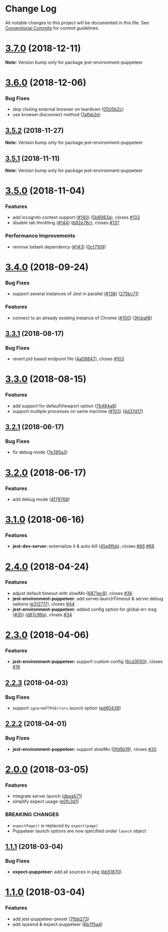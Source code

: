 # Change Log

All notable changes to this project will be documented in this file.
See [Conventional Commits](https://conventionalcommits.org) for commit guidelines.

# [3.7.0](https://github.com/smooth-code/jest-puppeteer/tree/master/packages/jest-environment-puppeteer/compare/v3.6.0...v3.7.0) (2018-12-11)

**Note:** Version bump only for package jest-environment-puppeteer





# [3.6.0](https://github.com/smooth-code/jest-puppeteer/tree/master/packages/jest-environment-puppeteer/compare/v3.5.2...v3.6.0) (2018-12-06)


### Bug Fixes

* skip closing external browser on teardown ([0505b2c](https://github.com/smooth-code/jest-puppeteer/tree/master/packages/jest-environment-puppeteer/commit/0505b2c))
* use browser.disconnect method ([7afbb2e](https://github.com/smooth-code/jest-puppeteer/tree/master/packages/jest-environment-puppeteer/commit/7afbb2e))





## [3.5.2](https://github.com/smooth-code/jest-puppeteer/tree/master/packages/jest-environment-puppeteer/compare/v3.5.1...v3.5.2) (2018-11-27)

**Note:** Version bump only for package jest-environment-puppeteer





## [3.5.1](https://github.com/smooth-code/jest-puppeteer/tree/master/packages/jest-environment-puppeteer/compare/v3.5.0...v3.5.1) (2018-11-11)

**Note:** Version bump only for package jest-environment-puppeteer





# [3.5.0](https://github.com/smooth-code/jest-puppeteer/tree/master/packages/jest-environment-puppeteer/compare/v3.4.0...v3.5.0) (2018-11-04)


### Features

* add incognito context support ([#140](https://github.com/smooth-code/jest-puppeteer/tree/master/packages/jest-environment-puppeteer/issues/140)) ([5b8983a](https://github.com/smooth-code/jest-puppeteer/tree/master/packages/jest-environment-puppeteer/commit/5b8983a)), closes [#133](https://github.com/smooth-code/jest-puppeteer/tree/master/packages/jest-environment-puppeteer/issues/133)
* disable tab throttling ([#144](https://github.com/smooth-code/jest-puppeteer/tree/master/packages/jest-environment-puppeteer/issues/144)) ([b92e76c](https://github.com/smooth-code/jest-puppeteer/tree/master/packages/jest-environment-puppeteer/commit/b92e76c)), closes [#137](https://github.com/smooth-code/jest-puppeteer/tree/master/packages/jest-environment-puppeteer/issues/137)


### Performance Improvements

* remove lodash dependency ([#143](https://github.com/smooth-code/jest-puppeteer/tree/master/packages/jest-environment-puppeteer/issues/143)) ([0cf7109](https://github.com/smooth-code/jest-puppeteer/tree/master/packages/jest-environment-puppeteer/commit/0cf7109))





<a name="3.4.0"></a>
# [3.4.0](https://github.com/smooth-code/jest-puppeteer/tree/master/packages/jest-environment-puppeteer/compare/v3.3.1...v3.4.0) (2018-09-24)


### Bug Fixes

* support several instances of Jest in parallel ([#138](https://github.com/smooth-code/jest-puppeteer/tree/master/packages/jest-environment-puppeteer/issues/138)) ([275bc71](https://github.com/smooth-code/jest-puppeteer/tree/master/packages/jest-environment-puppeteer/commit/275bc71))


### Features

* connect to an already existing instance of Chrome ([#100](https://github.com/smooth-code/jest-puppeteer/tree/master/packages/jest-environment-puppeteer/issues/100)) ([3fcbaf8](https://github.com/smooth-code/jest-puppeteer/tree/master/packages/jest-environment-puppeteer/commit/3fcbaf8))





<a name="3.3.1"></a>
## [3.3.1](https://github.com/smooth-code/jest-puppeteer/tree/master/packages/jest-environment-puppeteer/compare/v3.3.0...v3.3.1) (2018-08-17)


### Bug Fixes

* revert pid based endpoint file ([4a08847](https://github.com/smooth-code/jest-puppeteer/tree/master/packages/jest-environment-puppeteer/commit/4a08847)), closes [#103](https://github.com/smooth-code/jest-puppeteer/tree/master/packages/jest-environment-puppeteer/issues/103)





<a name="3.3.0"></a>
# [3.3.0](https://github.com/smooth-code/jest-puppeteer/tree/master/packages/jest-environment-puppeteer/compare/v3.2.1...v3.3.0) (2018-08-15)


### Features

* add support for defaultViewport option ([7b484a8](https://github.com/smooth-code/jest-puppeteer/tree/master/packages/jest-environment-puppeteer/commit/7b484a8))
* support multiple processes on same machine ([#103](https://github.com/smooth-code/jest-puppeteer/tree/master/packages/jest-environment-puppeteer/issues/103)) ([4d37d17](https://github.com/smooth-code/jest-puppeteer/tree/master/packages/jest-environment-puppeteer/commit/4d37d17))





<a name="3.2.1"></a>
## [3.2.1](https://github.com/smooth-code/jest-puppeteer/tree/master/packages/jest-environment-puppeteer/compare/v3.2.0...v3.2.1) (2018-06-17)


### Bug Fixes

* fix debug mode ([7e395a3](https://github.com/smooth-code/jest-puppeteer/tree/master/packages/jest-environment-puppeteer/commit/7e395a3))




<a name="3.2.0"></a>
# [3.2.0](https://github.com/smooth-code/jest-puppeteer/tree/master/packages/jest-environment-puppeteer/compare/v3.1.0...v3.2.0) (2018-06-17)


### Features

* add debug mode ([4f79768](https://github.com/smooth-code/jest-puppeteer/tree/master/packages/jest-environment-puppeteer/commit/4f79768))




<a name="3.1.0"></a>
# [3.1.0](https://github.com/smooth-code/jest-puppeteer/tree/master/packages/jest-environment-puppeteer/compare/v3.0.1...v3.1.0) (2018-06-16)


### Features

* **jest-dev-server:** externalize it & auto-kill ([45e8fbb](https://github.com/smooth-code/jest-puppeteer/tree/master/packages/jest-environment-puppeteer/commit/45e8fbb)), closes [#66](https://github.com/smooth-code/jest-puppeteer/tree/master/packages/jest-environment-puppeteer/issues/66) [#68](https://github.com/smooth-code/jest-puppeteer/tree/master/packages/jest-environment-puppeteer/issues/68)




<a name="2.4.0"></a>
# [2.4.0](https://github.com/smooth-code/jest-puppeteer/tree/master/packages/jest-environment-puppeteer/compare/v2.3.0...v2.4.0) (2018-04-24)


### Features

* adjust default timeout with slowMo ([6871ec8](https://github.com/smooth-code/jest-puppeteer/tree/master/packages/jest-environment-puppeteer/commit/6871ec8)), closes [#36](https://github.com/smooth-code/jest-puppeteer/tree/master/packages/jest-environment-puppeteer/issues/36)
* **jest-environment-puppeteer:** add server.launchTimeout & server.debug options ([e312717](https://github.com/smooth-code/jest-puppeteer/tree/master/packages/jest-environment-puppeteer/commit/e312717)), closes [#44](https://github.com/smooth-code/jest-puppeteer/tree/master/packages/jest-environment-puppeteer/issues/44)
* **jest-environment-puppeteer:** added config option for global err msg ([#35](https://github.com/smooth-code/jest-puppeteer/tree/master/packages/jest-environment-puppeteer/issues/35)) ([d87c99a](https://github.com/smooth-code/jest-puppeteer/tree/master/packages/jest-environment-puppeteer/commit/d87c99a)), closes [#34](https://github.com/smooth-code/jest-puppeteer/tree/master/packages/jest-environment-puppeteer/issues/34)




<a name="2.3.0"></a>
# [2.3.0](https://github.com/smooth-code/jest-puppeteer/tree/master/packages/jest-environment-puppeteer/compare/v2.2.3...v2.3.0) (2018-04-06)


### Features

* **jest-environment-puppeteer:** support custom config ([6cd3050](https://github.com/smooth-code/jest-puppeteer/tree/master/packages/jest-environment-puppeteer/commit/6cd3050)), closes [#19](https://github.com/smooth-code/jest-puppeteer/tree/master/packages/jest-environment-puppeteer/issues/19)




<a name="2.2.3"></a>
## [2.2.3](https://github.com/smooth-code/jest-puppeteer/tree/master/packages/jest-environment-puppeteer/compare/v2.2.2...v2.2.3) (2018-04-03)


### Bug Fixes

* support `ignoreHTTPSErrors` launch option ([ed60439](https://github.com/smooth-code/jest-puppeteer/tree/master/packages/jest-environment-puppeteer/commit/ed60439))




<a name="2.2.2"></a>
## [2.2.2](https://github.com/smooth-code/jest-puppeteer/tree/master/packages/jest-environment-puppeteer/compare/v2.2.1...v2.2.2) (2018-04-01)


### Bug Fixes

* **jest-environment-puppeteer:** support slowMo ([0fd5b19](https://github.com/smooth-code/jest-puppeteer/tree/master/packages/jest-environment-puppeteer/commit/0fd5b19)), closes [#20](https://github.com/smooth-code/jest-puppeteer/tree/master/packages/jest-environment-puppeteer/issues/20)




<a name="2.0.0"></a>
# [2.0.0](https://github.com/smooth-code/jest-puppeteer/tree/master/packages/jest-environment-puppeteer/compare/v1.1.1...v2.0.0) (2018-03-05)


### Features

* integrate server launch ([dbea571](https://github.com/smooth-code/jest-puppeteer/tree/master/packages/jest-environment-puppeteer/commit/dbea571))
* simplify expect usage ([e0fc3d1](https://github.com/smooth-code/jest-puppeteer/tree/master/packages/jest-environment-puppeteer/commit/e0fc3d1))


### BREAKING CHANGES

* `expectPage()` is replaced by `expect(page)`
* Puppeteer launch options are now specified under `launch` object




<a name="1.1.1"></a>
## [1.1.1](https://github.com/smooth-code/jest-puppeteer/tree/master/packages/jest-environment-puppeteer/compare/v1.1.0...v1.1.1) (2018-03-04)


### Bug Fixes

* **expect-puppeteer:** add all sources in pkg ([bb51870](https://github.com/smooth-code/jest-puppeteer/tree/master/packages/jest-environment-puppeteer/commit/bb51870))




<a name="1.1.0"></a>
# [1.1.0](https://github.com/smooth-code/jest-puppeteer/tree/master/packages/jest-environment-puppeteer/compare/v1.0.1...v1.1.0) (2018-03-04)


### Features

* add jest-puppeteer-preset ([7fbb273](https://github.com/smooth-code/jest-puppeteer/tree/master/packages/jest-environment-puppeteer/commit/7fbb273))
* add spawnd & expect-puppeteer ([6b7f5a4](https://github.com/smooth-code/jest-puppeteer/tree/master/packages/jest-environment-puppeteer/commit/6b7f5a4))
